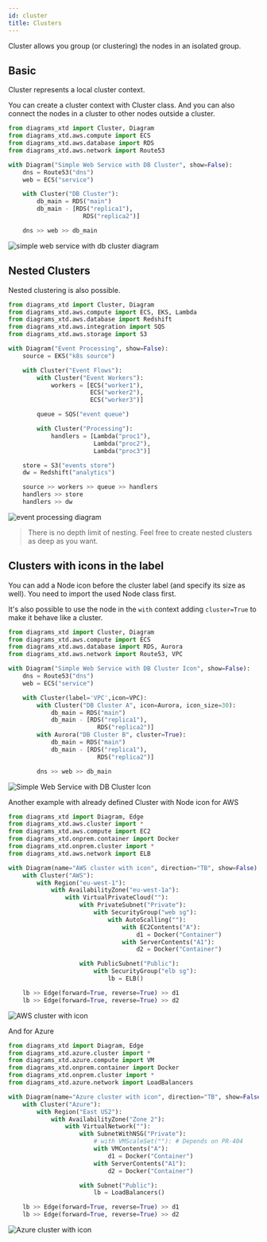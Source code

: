 ```yaml
---
id: cluster
title: Clusters
---
```


Cluster allows you group (or clustering) the nodes in an isolated group.

## Basic

Cluster represents a local cluster context.

You can create a cluster context with Cluster class. And you can also connect the nodes in a cluster to other nodes outside a cluster.

```python
from diagrams_xtd import Cluster, Diagram
from diagrams_xtd.aws.compute import ECS
from diagrams_xtd.aws.database import RDS
from diagrams_xtd.aws.network import Route53

with Diagram("Simple Web Service with DB Cluster", show=False):
    dns = Route53("dns")
    web = ECS("service")

    with Cluster("DB Cluster"):
        db_main = RDS("main")
        db_main - [RDS("replica1"),
                     RDS("replica2")]

    dns >> web >> db_main
```

![simple web service with db cluster diagram](/img/simple_web_service_with_db_cluster_diagram.png)

## Nested Clusters

Nested clustering is also possible.

```python
from diagrams_xtd import Cluster, Diagram
from diagrams_xtd.aws.compute import ECS, EKS, Lambda
from diagrams_xtd.aws.database import Redshift
from diagrams_xtd.aws.integration import SQS
from diagrams_xtd.aws.storage import S3

with Diagram("Event Processing", show=False):
    source = EKS("k8s source")

    with Cluster("Event Flows"):
        with Cluster("Event Workers"):
            workers = [ECS("worker1"),
                       ECS("worker2"),
                       ECS("worker3")]

        queue = SQS("event queue")

        with Cluster("Processing"):
            handlers = [Lambda("proc1"),
                        Lambda("proc2"),
                        Lambda("proc3")]

    store = S3("events store")
    dw = Redshift("analytics")

    source >> workers >> queue >> handlers
    handlers >> store
    handlers >> dw
```

![event processing diagram](/img/event_processing_diagram.png)

> There is no depth limit of nesting. Feel free to create nested clusters as deep as you want.

## Clusters with icons in the label

You can add a Node icon before the cluster label (and specify its size as well).  You need to import the used Node class first.

It's also possible to use the node in the `with` context adding `cluster=True` to
make it behave like a cluster.

```python
from diagrams_xtd import Cluster, Diagram
from diagrams_xtd.aws.compute import ECS
from diagrams_xtd.aws.database import RDS, Aurora
from diagrams_xtd.aws.network import Route53, VPC

with Diagram("Simple Web Service with DB Cluster Icon", show=False):
    dns = Route53("dns")
    web = ECS("service")

    with Cluster(label='VPC',icon=VPC):
        with Cluster("DB Cluster A", icon=Aurora, icon_size=30):
            db_main = RDS("main")
            db_main - [RDS("replica1"),
                         RDS("replica2")]
        with Aurora("DB Cluster B", cluster=True):
            db_main = RDS("main")
            db_main - [RDS("replica1"),
                         RDS("replica2")]

        dns >> web >> db_main
```

![Simple Web Service with DB Cluster Icon](/img/simple_web_service_with_db_cluster_icon.png)

Another example with already defined Cluster with Node icon for AWS

```python
from diagrams_xtd import Diagram, Edge
from diagrams_xtd.aws.cluster import *
from diagrams_xtd.aws.compute import EC2
from diagrams_xtd.onprem.container import Docker
from diagrams_xtd.onprem.cluster import *
from diagrams_xtd.aws.network import ELB

with Diagram(name="AWS cluster with icon", direction="TB", show=False):
    with Cluster("AWS"):
        with Region("eu-west-1"):
            with AvailabilityZone("eu-west-1a"):
                with VirtualPrivateCloud(""):
                    with PrivateSubnet("Private"):
                        with SecurityGroup("web sg"):
                            with AutoScalling(""):
                                with EC2Contents("A"):
                                    d1 = Docker("Container")
                                with ServerContents("A1"):
                                    d2 = Docker("Container")

                    with PublicSubnet("Public"):
                        with SecurityGroup("elb sg"):
                            lb = ELB()

    lb >> Edge(forward=True, reverse=True) >> d1
    lb >> Edge(forward=True, reverse=True) >> d2
```

![AWS cluster with icon](/img/aws_cluster_with_icon.png)

And for Azure

```python
from diagrams_xtd import Diagram, Edge
from diagrams_xtd.azure.cluster import *
from diagrams_xtd.azure.compute import VM
from diagrams_xtd.onprem.container import Docker
from diagrams_xtd.onprem.cluster import *
from diagrams_xtd.azure.network import LoadBalancers

with Diagram(name="Azure cluster with icon", direction="TB", show=False):
    with Cluster("Azure"):
        with Region("East US2"):
            with AvailabilityZone("Zone 2"):
                with VirtualNetwork(""):
                    with SubnetWithNSG("Private"):
                        # with VMScaleSet(""): # Depends on PR-404
                        with VMContents("A"):
                            d1 = Docker("Container")
                        with ServerContents("A1"):
                            d2 = Docker("Container")

                    with Subnet("Public"):
                        lb = LoadBalancers()

    lb >> Edge(forward=True, reverse=True) >> d1
    lb >> Edge(forward=True, reverse=True) >> d2
```

![Azure cluster with icon](/img/azure_cluster_with_icon.png)
